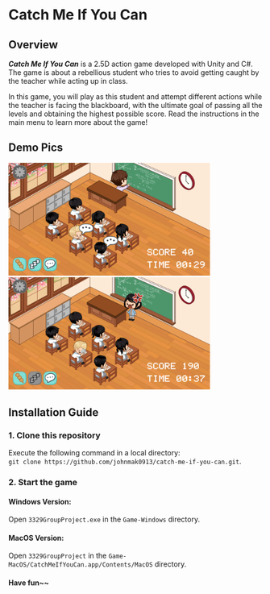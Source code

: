 # Catch Me If You Can
## Overview
***Catch Me If You Can*** is a 2.5D action game developed with Unity and C#. The game is about a rebellious student who tries to avoid getting caught by the teacher while acting up in class.

In this game, you will play as this student and attempt different actions while the teacher is facing the blackboard, with the ultimate goal of passing all the levels and obtaining the highest possible score. Read the instructions in the main menu to learn more about the game!


## Demo Pics
<img src="Assets/demo-chatting.png" width=400 /> <img src="Assets/demo-caught.png" width=400 />

## Installation Guide
### 1. Clone this repository
Execute the following command in a local directory:
</br>
``` git clone https://github.com/johnmak0913/catch-me-if-you-can.git ```.
### 2. Start the game
#### Windows Version:
Open ``` 3329GroupProject.exe ``` in the ``` Game-Windows ``` directory.

#### MacOS Version:
Open ``` 3329GroupProject ``` in the ``` Game-MacOS/CatchMeIfYouCan.app/Contents/MacOS ``` directory.

#### Have fun~~
